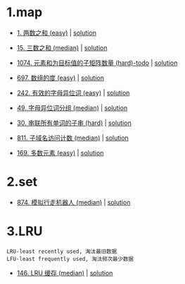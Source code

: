 # 1.map

- [1. 两数之和 (easy)](https://leetcode-cn.com/problems/two-sum/) |  [solution](https://github.com/qcxu-pub/LeetCode/blob/master/04_哈希/1twoSum.cpp)

- [15. 三数之和 (median)](https://leetcode-cn.com/problems/3sum/) |  [solution](https://github.com/qcxu-pub/LeetCode/blob/master/04_哈希/15threeSum.cpp)

- [1074. 元素和为目标值的子矩阵数量 (hard)-todo](https://leetcode-cn.com/problems/number-of-submatrices-that-sum-to-target/) |  [solution](https://github.com/qcxu-pub/LeetCode/blob/master/04_哈希/1074numSubmatrixSumTarget.cpp)

- [697. 数组的度 (easy)](https://leetcode-cn.com/problems/degree-of-an-array/) | [solution](https://github.com/qcxu-pub/LeetCode/blob/master/04_哈希/697findShortestSubArray.cpp)

- [242. 有效的字母异位词 (easy)](https://leetcode-cn.com/problems/valid-anagram/) |  [solution](https://github.com/qcxu-pub/LeetCode/blob/master/04_哈希/242isAnagram.cpp)

- [49. 字母异位词分组 (median)](https://leetcode-cn.com/problems/group-anagrams/) |  [solution](https://github.com/qcxu-pub/LeetCode/blob/master/04_哈希/49groupAnagrams.cpp)

- [30. 串联所有单词的子串 (hard)](https://leetcode-cn.com/problems/substring-with-concatenation-of-all-words/) |  [solution](https://github.com/qcxu-pub/LeetCode/blob/master/04_哈希/30findSubstring.cpp)

- [811. 子域名访问计数 (median)](https://leetcode-cn.com/problems/subdomain-visit-count/) |  [solution](https://github.com/qcxu-pub/LeetCode/blob/master/04_哈希/811subdomainVisits.cpp)

- [169. 多数元素 (easy)](https://leetcode-cn.com/problems/majority-element/) |  [solution](https://github.com/qcxu-pub/LeetCode/blob/master/04_哈希/169majorityElement.cpp)

# 2.set

- [874. 模拟行走机器人 (median)](https://leetcode-cn.com/problems/walking-robot-simulation/) |  [solution](https://github.com/qcxu-pub/LeetCode/blob/master/04_哈希/874robotSim.cpp)

# 3.LRU

```
LRU-least recently used, 淘汰最旧数据
LFU-least frequently used, 淘汰频次最少数据
```

- [146. LRU 缓存 (median)](https://leetcode-cn.com/problems/lru-cache/) |  [solution](https://github.com/qcxu-pub/LeetCode/blob/master/04_哈希/146LRUCache.cpp)
